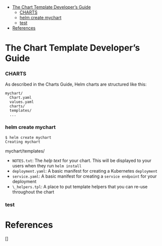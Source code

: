 
<!-- MarkdownTOC -->

- [The Chart Template Developer’s Guide](#the-chart-template-developer%E2%80%99s-guide)
  - [CHARTS](#charts)
  - [helm create mychart](#helm-create-mychart)
  - [test](#test)
- [References](#references)

<!-- /MarkdownTOC -->

# The Chart Template Developer’s Guide

### CHARTS
As described in the Charts Guide, Helm charts are structured like this:

```
mychart/
  Chart.yaml
  values.yaml
  charts/
  templates/
  ...
```

### helm create mychart

```
$ helm create mychart
Creating mychart
```

mychart/templates/

* `NOTES.txt`: The _help text_ for your chart. This will be displayed to your users when they run `helm install`
* `deployment.yaml`: A basic manifest for creating a Kubernetes `deployment`
* `service.yaml`: A basic manifest for creating a `service endpoint` for your deployment
* `\_helpers.tpl`: A place to put template helpers that you can re-use throughout the chart


### test

# References

[]
